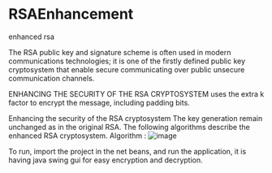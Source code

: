 # RSAEnhancement
enhanced rsa

The RSA public key and signature scheme is often used in modern communications technologies; it is one of the
firstly defined public key cryptosystem that enable secure communicating over public unsecure communication
channels. 

ENHANCING THE SECURITY OF THE RSA CRYPTOSYSTEM uses the extra k factor to encrypt the message, including padding bits.

Enhancing the security of the RSA cryptosystem
The key generation remain unchanged as in the original RSA. The following algorithms describe the
enhanced RSA cryptosystem.
Algorithm :
![image](https://user-images.githubusercontent.com/5287572/133131610-cba11c97-6a0d-4173-a848-24ef73ecde40.png)


To run, import the project in the net beans, and run the application, it is  having java swing gui for easy encryption and decryption.
